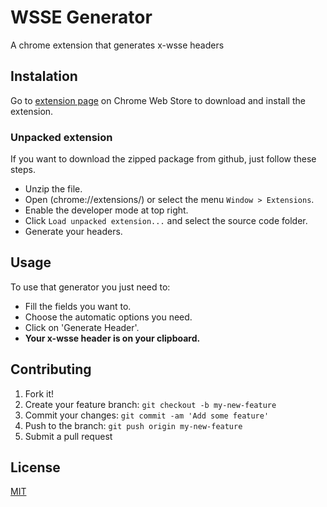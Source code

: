 # WSSE Generator
A chrome extension that generates x-wsse headers

## Instalation
Go to [extension page](https://chrome.google.com/webstore/detail/wsse-generator/piadnaffpgcjalpkfmkpgeamkajfeedc) 
on Chrome Web Store to download and install the extension.

### Unpacked extension
If you want to download the zipped package from github, just follow these steps.
- Unzip the file.
- Open (chrome://extensions/) or select the menu `Window > Extensions`.
- Enable the developer mode at top right.
- Click `Load unpacked extension...` and select the source code folder.
- Generate your headers.

## Usage
To use that generator you just need to:
- Fill the fields you want to.
- Choose the automatic options you need.
- Click on 'Generate Header'.
- __Your x-wsse header is on your clipboard.__

## Contributing
1. Fork it!
2. Create your feature branch: `git checkout -b my-new-feature`
3. Commit your changes: `git commit -am 'Add some feature'`
4. Push to the branch: `git push origin my-new-feature`
5. Submit a pull request

## License

[MIT](http://opensource.org/licenses/MIT)

